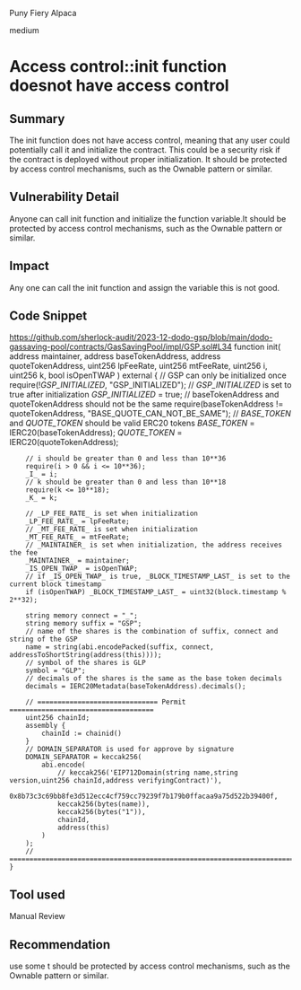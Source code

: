 Puny Fiery Alpaca

medium

# Access control::init function doesnot have access control

## Summary
The init function does not have access control, meaning that any user could potentially call it and initialize the contract. This could be a security risk if the contract is deployed without proper initialization. It should be protected by access control mechanisms, such as the Ownable pattern or similar.
## Vulnerability Detail
Anyone can call init function and initialize the function variable.It should be protected by access control mechanisms, such as the Ownable pattern or similar.
## Impact
Any one can call the init function and assign the variable this is not good.
## Code Snippet
https://github.com/sherlock-audit/2023-12-dodo-gsp/blob/main/dodo-gassaving-pool/contracts/GasSavingPool/impl/GSP.sol#L34
 function init(
        address maintainer,
        address baseTokenAddress,
        address quoteTokenAddress,
        uint256 lpFeeRate,
        uint256 mtFeeRate,
        uint256 i,
        uint256 k,
        bool isOpenTWAP
    ) external {
        // GSP can only be initialized once
        require(!_GSP_INITIALIZED_, "GSP_INITIALIZED");
        // _GSP_INITIALIZED_ is set to true after initialization
        _GSP_INITIALIZED_ = true;
        // baseTokenAddress and quoteTokenAddress should not be the same
        require(baseTokenAddress != quoteTokenAddress, "BASE_QUOTE_CAN_NOT_BE_SAME");
        // _BASE_TOKEN_ and _QUOTE_TOKEN_ should be valid ERC20 tokens
        _BASE_TOKEN_ = IERC20(baseTokenAddress);
        _QUOTE_TOKEN_ = IERC20(quoteTokenAddress);

        // i should be greater than 0 and less than 10**36
        require(i > 0 && i <= 10**36);
        _I_ = i;
        // k should be greater than 0 and less than 10**18
        require(k <= 10**18);
        _K_ = k;

        // _LP_FEE_RATE_ is set when initialization
        _LP_FEE_RATE_ = lpFeeRate;
        // _MT_FEE_RATE_ is set when initialization
        _MT_FEE_RATE_ = mtFeeRate;
        // _MAINTAINER_ is set when initialization, the address receives the fee
        _MAINTAINER_ = maintainer;
        _IS_OPEN_TWAP_ = isOpenTWAP;
        // if _IS_OPEN_TWAP_ is true, _BLOCK_TIMESTAMP_LAST_ is set to the current block timestamp
        if (isOpenTWAP) _BLOCK_TIMESTAMP_LAST_ = uint32(block.timestamp % 2**32);

        string memory connect = "_";
        string memory suffix = "GSP";
        // name of the shares is the combination of suffix, connect and string of the GSP
        name = string(abi.encodePacked(suffix, connect, addressToShortString(address(this))));
        // symbol of the shares is GLP
        symbol = "GLP";
        // decimals of the shares is the same as the base token decimals
        decimals = IERC20Metadata(baseTokenAddress).decimals();

        // ============================== Permit ====================================
        uint256 chainId;
        assembly {
            chainId := chainid()
        }
        // DOMAIN_SEPARATOR is used for approve by signature
        DOMAIN_SEPARATOR = keccak256(
            abi.encode(
                // keccak256('EIP712Domain(string name,string version,uint256 chainId,address verifyingContract)'),
                0x8b73c3c69bb8fe3d512ecc4cf759cc79239f7b179b0ffacaa9a75d522b39400f,
                keccak256(bytes(name)),
                keccak256(bytes("1")),
                chainId,
                address(this)
            )
        );
        // ==========================================================================
    }
## Tool used

Manual Review

## Recommendation
use some t should be protected by access control mechanisms, such as the Ownable pattern or similar.
